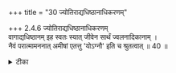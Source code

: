 +++
title = "30 ज्योतिराद्यधिष्ठानाधिकरणम्"

+++
2.4.6 ज्योतिराद्यधिष्ठानाधिकरणम्  
वागाद्यधिष्ठानम् इह स्वतः स्यात् जीवेन सार्थं ज्वलनादिकानाम् ।  
नैवं परात्मामननात् अमीषां एतत्तु 'योऽग्नौ' इति च श्रुतत्वात् ॥ 40 ॥

<details><summary>टीका</summary>

2.4.6 ज्योतिराद्यधिष्ठानाधिकरणम् The उपनिषदिc text 'agnir वाक् भूत्वा1 etc., declares that the presiding deities of agni, वाक्, वायु etc., control the sense - organs and the vital air प्राण The बृहदारण्यक text mentions that the individual souls too, control the sense - organs and the vital air2 in the same way. Therefore, it is contended that their control of the senses and vital airs is independent of the Supreme Lord.3 This contention is wrong. Their control over the senses and vital airs is only by the will सङ्कल्प of the Lord, and, such as view is declared in the scriptures.4 Notes : 1. Ait. Up., I.ii.4. 2. बृह्. उप् IV. i. 48 3. BS. II. iv.13. 4. He who abiding within Fire, rules Fire from within. बृह् Up., III.vii.5.
</details>

